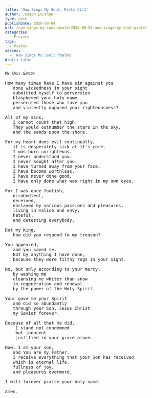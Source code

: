 ```yaml
---
title: 'Now Sings My Soul: Psalm 32:1'
author: Joseph Louthan
type: post
publishDate: 2020-08-04
url: /now-sings-my-soul-psalm/2020-08-04-now-sings-my-soul-psalm/
categories:
  - Prayers
tags:
  - Psalms
series:
  - 'Now Sings My Soul: Psalms'
draft: false
---
```

<pre>
<div style="font-variant: small-caps;">My Only Savior</div>
How many times have I have sin against you
   done wickedness in your sight
   submitted myself to perversion
   blasphemed your holy name
   persecuted those who love you
   and violently opposed your righteousness?
   
All of my sins,
   I cannot count that high.
   They would outnumber the stars in the sky,
   and the sands upon the shore.
   
For my heart does evil continually,
   it is desperately sick at it's core.
   I was born unrighteous.
   I never understood you.
   I never sought after you.
   I have turned away from your face,
   I have become worthless.
   I have never done good,
   I have only done what was right in my own eyes.
   
For I was once foolish, 
   disobedient, 
   deceived, 
   enslaved by various passions and pleasures, 
   living in malice and envy, 
   hateful, 
   and detesting everybody.
   
But my King,
   how did you respond to my treason?
   
You appeared,
   and you saved me.
   Not by anything I have done,
   because they were filthy rags in your sight.

No, but only according to your mercy,
   by washing me
   cleansing me whiter than snow
   in regeneration and renewal
   by the power of the Holy Spirit.
   
Your gave me your Spirit
   and did so abundantly
   through your Son, Jesus Christ
   my Savior forever.
   
Because of all that He did,
    I stand not condemned
    but innocent
    justified in your grace alone.
    
Now, I am your son,
   and You are my Father.
   I receive everything that your Son has received
   which is eternal life,
   fullness of joy,
   and pleasures evermore.
   
I will forever praise your holy name.

Amen.
</pre>